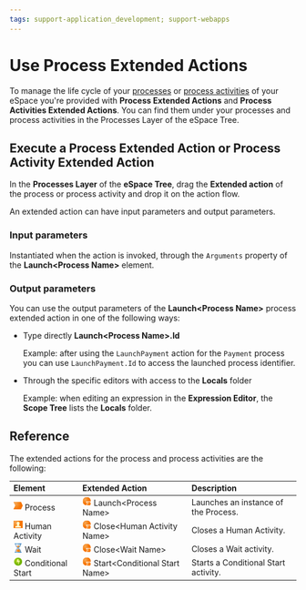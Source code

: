 ```yaml
---
tags: support-application_development; support-webapps
---
```


# Use Process Extended Actions

To manage the life cycle of your [processes](../process.md) or [process activities](../process-flow/process-flow-toolbox.md) of your eSpace you're provided with **Process Extended Actions** and **Process Activities Extended Actions**. You can find them under your processes and process activities in the Processes Layer of the eSpace Tree.


## Execute a Process Extended Action or Process Activity Extended Action

In the **Processes Layer** of the **eSpace Tree**, drag the **Extended action** of the process or process activity and drop it on the action flow.

An extended action can have input parameters and output parameters.

### Input parameters

Instantiated when the action is invoked, through the `Arguments` property of the **Launch&lt;Process Name&gt;** element.

### Output parameters

You can use the output parameters of the **Launch&lt;Process Name&gt;** process extended action in one of the following ways:

* Type directly **Launch&lt;Process Name&gt;.Id**

    Example: after using the `LaunchPayment` action for the `Payment` process you can use `LaunchPayment.Id` to access the launched process identifier.

* Through the specific editors with access to the **Locals** folder

    Example: when editing an expression in the **Expression Editor**, the **Scope Tree** lists the **Locals** folder.

## Reference

The extended actions for the process and process activities are the following:

|Element   |Extended Action   |Description   |
|:----------|:----------|:----------|
|![](../../../shared/icons-tools/process.png) Process|![](../../../shared/icons-tools/process-extended-action.png) Launch&lt;Process Name&gt;|Launches an instance of the Process.|
|![](../../../shared/icons-tools/human-activity.png) Human Activity|![](../../../shared/icons-tools/process-extended-action.png) Close&lt;Human Activity Name&gt;|Closes a Human Activity.|
|![](../../../shared/icons-tools/wait-activity.png) Wait|![](../../../shared/icons-tools/process-extended-action.png) Close&lt;Wait Name&gt;|Closes a Wait activity.|
|![](../../../shared/icons-tools/conditional-start.png) Conditional Start|![](../../../shared/icons-tools/process-extended-action.png) Start&lt;Conditional Start Name&gt;|Starts a Conditional Start activity.

